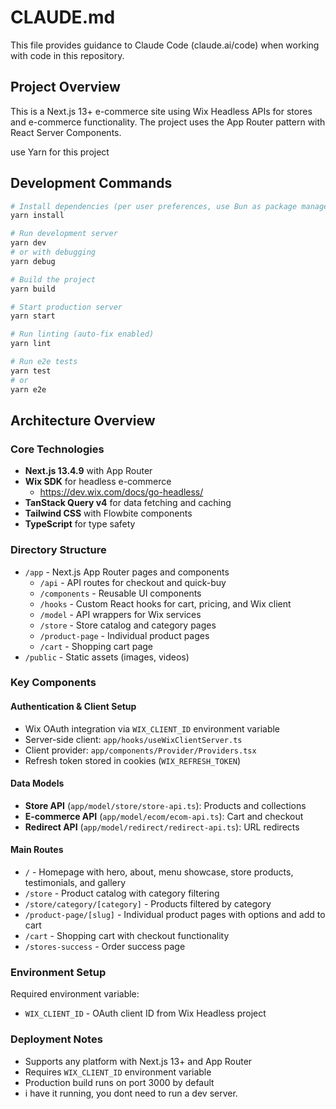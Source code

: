 # CLAUDE.md

This file provides guidance to Claude Code (claude.ai/code) when working with code in this repository.

## Project Overview

This is a Next.js 13+ e-commerce site using Wix Headless APIs for stores and e-commerce functionality. The project uses the App Router pattern with React Server Components.

use Yarn for this project

## Development Commands

```bash
# Install dependencies (per user preferences, use Bun as package manager)
yarn install

# Run development server
yarn dev
# or with debugging
yarn debug

# Build the project
yarn build

# Start production server
yarn start

# Run linting (auto-fix enabled)
yarn lint

# Run e2e tests
yarn test
# or
yarn e2e
```

## Architecture Overview

### Core Technologies

- **Next.js 13.4.9** with App Router
- **Wix SDK** for headless e-commerce
  - https://dev.wix.com/docs/go-headless/
- **TanStack Query v4** for data fetching and caching
- **Tailwind CSS** with Flowbite components
- **TypeScript** for type safety

### Directory Structure

- `/app` - Next.js App Router pages and components
  - `/api` - API routes for checkout and quick-buy
  - `/components` - Reusable UI components
  - `/hooks` - Custom React hooks for cart, pricing, and Wix client
  - `/model` - API wrappers for Wix services
  - `/store` - Store catalog and category pages
  - `/product-page` - Individual product pages
  - `/cart` - Shopping cart page
- `/public` - Static assets (images, videos)

### Key Components

#### Authentication & Client Setup

- Wix OAuth integration via `WIX_CLIENT_ID` environment variable
- Server-side client: `app/hooks/useWixClientServer.ts`
- Client provider: `app/components/Provider/Providers.tsx`
- Refresh token stored in cookies (`WIX_REFRESH_TOKEN`)

#### Data Models

- **Store API** (`app/model/store/store-api.ts`): Products and collections
- **E-commerce API** (`app/model/ecom/ecom-api.ts`): Cart and checkout
- **Redirect API** (`app/model/redirect/redirect-api.ts`): URL redirects

#### Main Routes

- `/` - Homepage with hero, about, menu showcase, store products, testimonials, and gallery
- `/store` - Product catalog with category filtering
- `/store/category/[category]` - Products filtered by category
- `/product-page/[slug]` - Individual product pages with options and add to cart
- `/cart` - Shopping cart with checkout functionality
- `/stores-success` - Order success page

### Environment Setup

Required environment variable:

- `WIX_CLIENT_ID` - OAuth client ID from Wix Headless project

### Deployment Notes

- Supports any platform with Next.js 13+ and App Router
- Requires `WIX_CLIENT_ID` environment variable
- Production build runs on port 3000 by default
- i have it running, you dont need to run a dev server.
